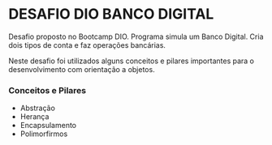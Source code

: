 # DESAFIO DIO BANCO DIGITAL

Desafio proposto no Bootcamp DIO. Programa simula um Banco Digital. Cria dois tipos de conta e faz operações bancárias.

Neste desafio foi utilizados alguns conceitos e pilares importantes para o desenvolvimento com orientação a objetos.

### Conceitos e Pilares

- Abstração
- Herança
- Encapsulamento
- Polimorfirmos

